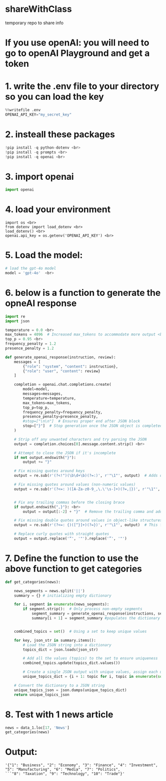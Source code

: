 # shareWithClass
temporary repo to share info


# If you use openAI:  you will need to go to openAI Playground and get a token

# 1.  write the .env file to your directory so you can load the key

```python
%%writefile .env 
OPENAI_API_KEY="my_secret_key"
```

# 2. insteall these packages
```python
!pip install -q python-dotenv <br>
!pip install -q prompts <br>
!pip install -q openai <br>
```
# 3. import openai
```python
import openai 
```
# 4. load your environment
```pytho
import os <br>
from dotenv import load_dotenv <br>
load_dotenv() <br>
openai.api_key = os.getenv('OPENAI_API_KEY') <br>
```
# 5. Load the model:
```python    
# load the gpt-4o model
model = 'gpt-4o'  <br>  
```
# 6. below is a function to generate the opneAI response

```python
import re 
import json

temperature = 0.0 <br>
max_tokens = 4096  # Increased max_tokens to accommodate more output <br>
top_p = 0.95 <br>
frequency_penalty = 1.2 
presence_penalty = 1.2 

def generate_openai_response(instruction, review):
    messages = [
        {"role": "system", "content": instruction},
        {"role": "user", "content": review}
    ]

    completion = openai.chat.completions.create(
        model=model,
        messages=messages,
        temperature=temperature,
        max_tokens=max_tokens,
        top_p=top_p,
        frequency_penalty=frequency_penalty,
        presence_penalty=presence_penalty,
        #stop=["\n\n"]  # Ensures proper end after JSON block
        stop=["}"]  # Stop generation once the JSON object is completed
    )

    # Strip off any unwanted characters and try parsing the JSON
    output = completion.choices[0].message.content.strip() <br>

    # Attempt to close the JSON if it's incomplete
    if not output.endswith("}"): 
        output += "}" 

    # Fix missing quotes around keys
    output = re.sub(r'(?<!")(\b\d+\b)(?=:)', r'"\1"', output)  # Adds quotes around unquoted numbers <br>

    # Fix missing quotes around values (non-numeric values)
    output = re.sub(r'(?<=: )([A-Za-z0-9_,\.\'\s-]+)(?=,|})', r'"\1"', output) 


    # Fix any trailing commas before the closing brace
    if output.endswith(",}"): <br>
        output = output[:-2] + "}"  # Remove the trailing comma and add the closing brace <br>

    # Fix missing double quotes around values in object-like structures
    output = re.sub(r'(?<=: {)([^}]+)(?=})', r'"\1"', output)  # This fixes values inside {} without quotes <br>

    # Replace curly quotes with straight quotes
    output = output.replace('“', '"').replace('”', '"') 
```
# 7. Define the function to use the above function to get categories 
```python
def get_categories(news):

    news_segments = news.split('||')
    summary = {} # initializing empty dictionary

    for i, segment in enumerate(news_segments):
        if segment.strip():  # Only process non-empty segments
            segment_summary = generate_openai_response(instructions, segment.strip()) # calls our generate function to get json output for the segment
            summary[i + 1] = segment_summary #populates the dictionary with key/values


    combined_topics = set()  # Using a set to keep unique values

    for key, json_str in summary.items():
        # Load the JSON string into a dictionary
        topics_dict = json.loads(json_str)

        # Add all the values (topics) to the set to ensure uniqueness
        combined_topics.update(topics_dict.values())

        # Create a single JSON output with unique values, assign each unique value a key
        unique_topics_dict = {i + 1: topic for i, topic in enumerate(sorted(combined_topics))}

    # Convert the dictionary to a JSON string
    unique_topics_json = json.dumps(unique_topics_dict)
    return unique_topics_json
```

# 8. Test with 1 news article
```python
news = data_1.loc[17, 'News']
get_categories(news)
```
# Output:
```csv
'{"1": "Business", "2": "Economy", "3": "Finance", "4": "Investment", "5": "Manufacturing", "6": "Media", "7": "Politics",
```"8": "Taxation", "9": "Technology", "10": "Trade"}'    
